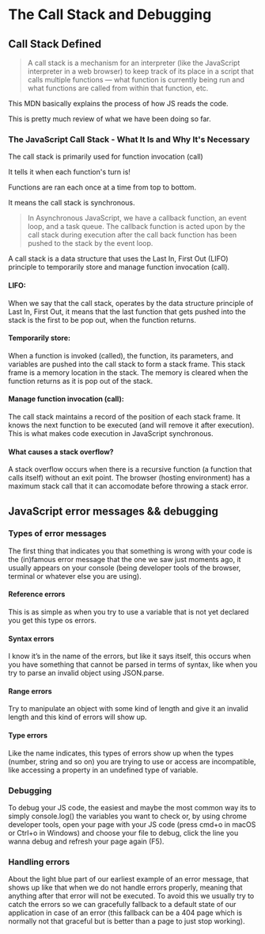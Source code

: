 # The Call Stack and Debugging

## Call Stack Defined

> A call stack is a mechanism for an interpreter (like the JavaScript interpreter in a web browser) to keep track of its place in a script that calls multiple functions — what function is currently being run and what functions are called from within that function, etc.

This MDN basically explains the process of how JS reads the code.

This is pretty much review of what we have been doing so far.

### The JavaScript Call Stack - What It Is and Why It's Necessary

The call stack is primarily used for function invocation (call)

It tells it when each function's turn is!

Functions are ran each once at a time from top to bottom.

It means the call stack is synchronous.

> In Asynchronous JavaScript, we have a callback function, an event loop, and a task queue. The callback function is acted upon by the call stack during execution after the call back function has been pushed to the stack by the event loop.

A call stack is a data structure that uses the Last In, First Out (LIFO) principle to temporarily store and manage function invocation (call).

#### LIFO: 
When we say that the call stack, operates by the data structure principle of Last In, First Out, it means that the last function that gets pushed into the stack is the first to be pop out, when the function returns.

#### Temporarily store: 
When a function is invoked (called), the function, its parameters, and variables are pushed into the call stack to form a stack frame. This stack frame is a memory location in the stack. The memory is cleared when the function returns as it is pop out of the stack.

#### Manage function invocation (call): 
The call stack maintains a record of the position of each stack frame. It knows the next function to be executed (and will remove it after execution). This is what makes code execution in JavaScript synchronous.

#### What causes a stack overflow?
A stack overflow occurs when there is a recursive function (a function that calls itself) without an exit point. The browser (hosting environment) has a maximum stack call that it can accomodate before throwing a stack error.

## JavaScript error messages && debugging

### Types of error messages
The first thing that indicates you that something is wrong with your code is the (in)famous error message that the one we saw just moments ago, it usually appears on your console (being developer tools of the browser, terminal or whatever else you are using).

#### Reference errors
This is as simple as when you try to use a variable that is not yet declared you get this type os errors.

#### Syntax errors
I know it’s in the name of the errors, but like it says itself, this occurs when you have something that cannot be parsed in terms of syntax, like when you try to parse an invalid object using JSON.parse.

#### Range errors
Try to manipulate an object with some kind of length and give it an invalid length and this kind of errors will show up.

#### Type errors
Like the name indicates, this types of errors show up when the types (number, string and so on) you are trying to use or access are incompatible, like accessing a property in an undefined type of variable.

### Debugging
To debug your JS code, the easiest and maybe the most common way its to simply console.log() the variables you want to check or, by using chrome developer tools, open your page with your JS code (press cmd+o in macOS or Ctrl+o in Windows) and choose your file to debug, click the line you wanna debug and refresh your page again (F5).

### Handling errors
About the light blue part of our earliest example of an error message, that shows up like that when we do not handle errors properly, meaning that anything after that error will not be executed. To avoid this we usually try to catch the errors so we can gracefully fallback to a default state of our application in case of an error (this fallback can be a 404 page which is normally not that graceful but is better than a page to just stop working).
